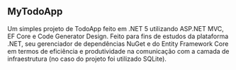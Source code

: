 ## MyTodoApp
Um simples projeto de TodoApp feito em .NET 5 utilizando ASP.NET MVC, EF Core e Code Generator Design. Feito para fins de estudos da plataforma .NET, seu gerenciador de dependências NuGet e do Entity Framework Core em termos de eficiência e produtividade na comunicação com a camada de infraestrutura (no caso do projeto foi utilizado SQLite). 
